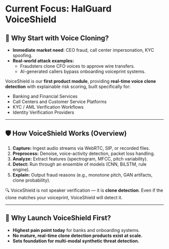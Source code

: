 # Current Focus: HalGuard VoiceShield

## 🎯 Why Start with Voice Cloning?

- **Immediate market need**: CEO fraud, call center impersonation, KYC spoofing.
- **Real-world attack examples:**  
  - Fraudsters clone CFO voices to approve wire transfers.  
  - AI-generated callers bypass onboarding voiceprint systems.

VoiceShield is our **first product module**, providing **real-time voice clone detection** with explainable risk scoring, built specifically for:

- Banking and Financial Services
- Call Centers and Customer Service Platforms
- KYC / AML Verification Workflows
- Identity Verification Providers

---

## 🛡️ How VoiceShield Works (Overview)

1. **Capture:** Ingest audio streams via WebRTC, SIP, or recorded files.
2. **Preprocess:** Denoise, voice-activity detection, packet loss handling.
3. **Analyze:** Extract features (spectrogram, MFCC, pitch variability).
4. **Detect:** Run through an ensemble of models (CNN, BiLSTM, rule engine).
5. **Explain:** Output fraud reasons (e.g., monotone pitch, GAN artifacts, clone probability).

🔍 VoiceShield is not speaker verification — it is **clone detection**. Even if the clone matches your voiceprint, VoiceShield will detect it.

---

## 🚀 Why Launch VoiceShield First?

- **Highest pain point today** for banks and onboarding systems.
- **No mature, real-time clone detection products exist at scale.**
- **Sets foundation for multi-modal synthetic threat detection.**
